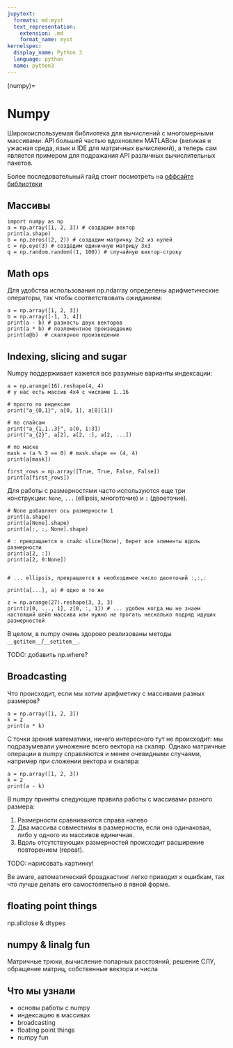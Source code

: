 ```yaml
---
jupytext:
  formats: md:myst
  text_representation:
    extension: .md
    format_name: myst
kernelspec:
  display_name: Python 3
  language: python
  name: python3
---
```


(numpy)=
# Numpy

Широкоиспользуемая библиотека для вычислений с многомерными массивами. API большей частью вдохновлен MATLABом (великая и ужасная среда, язык и IDE для матричных вычислений), а теперь сам является примером для подражания API различных вычислительных пакетов.

Более последовательный гайд стоит посмотреть на [оффсайте библиотеки](https://numpy.org/devdocs/user)


## Массивы


```{code-cell} ipython3
import numpy as np
a = np.array([1, 2, 3]) # создадим вектор
print(a.shape)
b = np.zeros((2, 2)) # создадим матричку 2х2 из нулей
c = np.eye(3) # создадим единичную матрицу 3х3
q = np.random.random((1, 100)) # случайную вектор-строку
```



## Math ops
Для удобства использования np.ndarray определены арифметические операторы, так чтобы соответствовать ожиданиям:

```{code-cell} ipython3
a = np.array([1, 2, 3])
b = np.array([-1, 3, 4])
print(a - b) # разность двух векторов
print(a * b) # поэлементное произведение
print(a@b)  # скалярное произведение

```


## Indexing, slicing and sugar

Numpy поддерживает кажется все разумные варианты индексации:

```{code-cell} ipython3
a = np.arange(16).reshape(4, 4)
# у нас есть массив 4х4 с числами 1..16

# просто по индексам
print("a_{0,1}", a[0, 1], a[0][1])

# по слайсам
print("a_{1,1..3}", a[0, 1:3])
print("a_{2}", a[2], a[2, :], a[2, ...])

# по маске
mask = (a % 3 == 0) # mask.shape == (4, 4)
print(a[mask])

first_rows = np.array([True, True, False, False])
print(a[first_rows])
```

Для работы с размерностями часто используются еще три конструкции: `None`, `...` (ellipsis, многоточие) и `:` (двоеточие).

```{code-cell} ipython3
# None добавляет ось размерности 1
print(a.shape)
print(a[None].shape)
print(a[:, :, None].shape)

# : превращается в слайс slice(None), берет все элементы вдоль размерности
print(a[2, :])
print(a[2, 0:None])


# ... ellipsis, превращается в необходимое число двоеточий :,:,:

print(a[...], a) # одно и то же

z = np.arange(27).reshape(3, 3, 3)
print(z[0, ..., 1], z[0, :, 1]) # ... удобен когда мы не знаем настоящий шейп массива или нужно не трогать несколько подряд идущих размерностей
```

В целом, в numpy очень здорово реализованы методы `__getitem__`/`__setitem__`.

TODO: добавить np.where?


## Broadcasting

Что происходит, если мы хотим арифметику с массивами разных размеров?

```{code-cell} ipython3
a = np.array([1, 2, 3])
k = 2
print(a * k)
```

С точки зрения математики, ничего интересного тут не происходит: мы подразумевали умножение всего вектора на скаляр.
Однако матричные операции в numpy справляются и менее очевидными случаями, например при сложении вектора и скаляра:

```{code-cell} ipython3
a = np.array([1, 2, 3])
k = 2
print(a - k)
```

В numpy приняты следующие правила работы с массивами разного размера:

1. Размерности сравниваются справа налево
2. Два массива совместимы в размерности, если она одинаковая, либо у одного из массивов единичная.
3. Вдоль отсутствующих размерностей происходит расширение повторением (repeat).

TODO: нарисовать картинку!

Be aware, автоматический броадкастинг легко приводит к ошибкам, так что лучше делать его самостоятельно в явной форме.



## floating point things

np.allclose & dtypes


## numpy & linalg fun

Матричные трюки, вычисление попарных расстояний,
решение СЛУ, обращение матриц, собственные вектора и числа


## Что мы узнали

- основы работы с numpy
- индексацию в массивах
- broadcasting
- floating point things
- numpy fun


